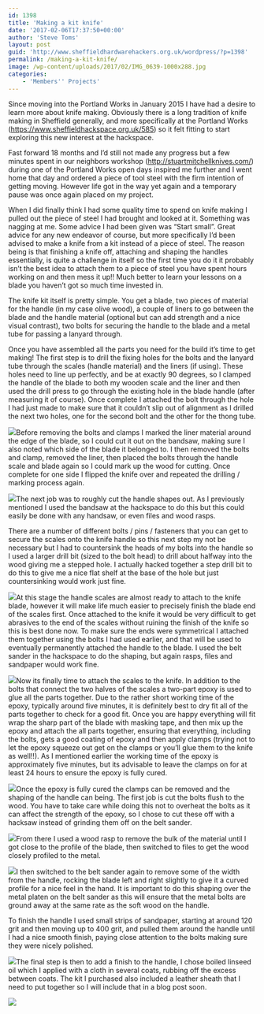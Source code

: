 ```yaml
---
id: 1398
title: 'Making a kit knife'
date: '2017-02-06T17:37:50+00:00'
author: 'Steve Toms'
layout: post
guid: 'http://www.sheffieldhardwarehackers.org.uk/wordpress/?p=1398'
permalink: /making-a-kit-knife/
image: /wp-content/uploads/2017/02/IMG_0639-1000x288.jpg
categories:
    - 'Members'' Projects'
---
```


Since moving into the Portland Works in January 2015 I have had a desire to learn more about knife making. Obviously there is a long tradition of knife making in Sheffield generally, and more specifically at the Portland Works (<https://www.sheffieldhackspace.org.uk/585>) so it felt fitting to start exploring this new interest at the hackspace.

Fast forward 18 months and I’d still not made any progress but a few minutes spent in our neighbors workshop (<http://stuartmitchellknives.com/>) during one of the Portland Works open days inspired me further and I went home that day and ordered a piece of tool steel with the firm intention of getting moving. However life got in the way yet again and a temporary pause was once again placed on my project.

When I did finally think I had some quality time to spend on knife making I pulled out the piece of steel I had brought and looked at it. Something was nagging at me. Some advice I had been given was “Start small”. Great advice for any new endeavor of course, but more specifically I’d been advised to make a knife from a kit instead of a piece of steel. The reason being is that finishing a knife off, attaching and shaping the handles essentially, is quite a challenge in itself so the first time you do it it probably isn’t the best idea to attach them to a piece of steel you have spent hours working on and then mess it up!! Much better to learn your lessons on a blade you haven’t got so much time invested in.

The knife kit itself is pretty simple. You get a blade, two pieces of material for the handle (in my case olive wood), a couple of liners to go between the blade and the handle material (optional but can add strength and a nice visual contrast), two bolts for securing the handle to the blade and a metal tube for passing a lanyard through.

Once you have assembled all the parts you need for the build it’s time to get making! The first step is to drill the fixing holes for the bolts and the lanyard tube through the scales (handle material) and the liners (if using). These holes need to line up perfectly, and be at exactly 90 degrees, so I clamped the handle of the blade to both my wooden scale and the liner and then used the drill press to go through the existing hole in the blade handle (after measuring it of course). Once complete I attached the bolt through the hole I had just made to make sure that it couldn’t slip out of alignment as I drilled the next two holes, one for the second bolt and the other for the thong tube.

[![](https://www.sheffieldhackspace.org.uk/wordpress/wp-content/uploads/2017/02/IMG_0514-e1486080117770-225x300.jpg)](https://www.sheffieldhackspace.org.uk/wordpress/wp-content/uploads/2017/02/IMG_0514.jpg)Before removing the bolts and clamps I marked the liner material around the edge of the blade, so I could cut it out on the bandsaw, making sure I also noted which side of the blade it belonged to. I then removed the bolts and clamp, removed the liner, then placed the bolts through the handle scale and blade again so I could mark up the wood for cutting. Once complete for one side I flipped the knife over and repeated the drilling / marking process again.

[![](https://www.sheffieldhackspace.org.uk/wordpress/wp-content/uploads/2017/02/IMG_0516-300x225.jpg)](https://www.sheffieldhackspace.org.uk/wordpress/wp-content/uploads/2017/02/IMG_0516.jpg)The next job was to roughly cut the handle shapes out. As I previously mentioned I used the bandsaw at the hackspace to do this but this could easily be done with any handsaw, or even files and wood rasps.

There are a number of different bolts / pins / fasteners that you can get to secure the scales onto the knife handle so this next step my not be necessary but I had to countersink the heads of my bolts into the handle so I used a larger drill bit (sized to the bolt head) to drill about halfway into the wood giving me a stepped hole. I actually hacked together a step drill bit to do this to give me a nice flat shelf at the base of the hole but just countersinking would work just fine.

[![](https://www.sheffieldhackspace.org.uk/wordpress/wp-content/uploads/2017/02/IMG_0527-300x225.jpg)](https://www.sheffieldhackspace.org.uk/wordpress/wp-content/uploads/2017/02/IMG_0527.jpg)At this stage the handle scales are almost ready to attach to the knife blade, however it will make life much easier to precisely finish the blade end of the scales first. Once attached to the knife it would be very difficult to get abrasives to the end of the scales without ruining the finish of the knife so this is best done now. To make sure the ends were symmetrical I attached them together using the bolts I had used earlier, and that will be used to eventually permanently attached the handle to the blade. I used the belt sander in the hackspace to do the shaping, but again rasps, files and sandpaper would work fine.

[![](https://www.sheffieldhackspace.org.uk/wordpress/wp-content/uploads/2017/02/IMG_0524-e1486344987686-225x300.jpg)](https://www.sheffieldhackspace.org.uk/wordpress/wp-content/uploads/2017/02/IMG_0524-e1486344987686.jpg)Now its finally time to attach the scales to the knife. In addition to the bolts that connect the two halves of the scales a two-part epoxy is used to glue all the parts together. Due to the rather short working time of the epoxy, typically around five minutes, it is definitely best to dry fit all of the parts together to check for a good fit. Once you are happy everything will fit wrap the sharp part of the blade with masking tape, and then mix up the epoxy and attach the all parts together, ensuring that everything, including the bolts, gets a good coating of epoxy and then apply clamps (trying not to let the epoxy squeeze out get on the clamps or you’ll glue them to the knife as well!!). As I mentioned earlier the working time of the epoxy is approximately five minutes, but its advisable to leave the clamps on for at least 24 hours to ensure the epoxy is fully cured.

[![](https://www.sheffieldhackspace.org.uk/wordpress/wp-content/uploads/2017/02/IMG_0529-300x225.jpg)](https://www.sheffieldhackspace.org.uk/wordpress/wp-content/uploads/2017/02/IMG_0529.jpg)Once the epoxy is fully cured the clamps can be removed and the shaping of the handle can being. The first job is cut the bolts flush to the wood. You have to take care while doing this not to overheat the bolts as it can affect the strength of the epoxy, so I chose to cut these off with a hacksaw instead of grinding them off on the belt sander.

[![](https://www.sheffieldhackspace.org.uk/wordpress/wp-content/uploads/2017/02/IMG_0535-e1486400459175-225x300.jpg)](https://www.sheffieldhackspace.org.uk/wordpress/wp-content/uploads/2017/02/IMG_0535-e1486400459175.jpg)From there I used a wood rasp to remove the bulk of the material until I got close to the profile of the blade, then switched to files to get the wood closely profiled to the metal.

[![](https://www.sheffieldhackspace.org.uk/wordpress/wp-content/uploads/2017/02/IMG_0310-300x224.jpg)](https://www.sheffieldhackspace.org.uk/wordpress/wp-content/uploads/2017/02/IMG_0310.jpg)I then switched to the belt sander again to remove some of the width from the handle, rocking the blade left and right slightly to give it a curved profile for a nice feel in the hand. It is important to do this shaping over the metal platen on the belt sander as this will ensure that the metal bolts are ground away at the same rate as the soft wood on the handle.

To finish the handle I used small strips of sandpaper, starting at around 120 grit and then moving up to 400 grit, and pulled them around the handle until I had a nice smooth finish, paying close attention to the bolts making sure they were nicely polished.

[![](https://www.sheffieldhackspace.org.uk/wordpress/wp-content/uploads/2017/02/IMG_0633-e1486401441193-225x300.jpg)](https://www.sheffieldhackspace.org.uk/wordpress/wp-content/uploads/2017/02/IMG_0633-e1486401441193.jpg)The final step is then to add a finish to the handle, I chose boiled linseed oil which I applied with a cloth in several coats, rubbing off the excess between coats. The kit I purchased also included a leather sheath that I need to put together so I will include that in a blog post soon.

[![](https://www.sheffieldhackspace.org.uk/wordpress/wp-content/uploads/2017/02/IMG_0639-300x225.jpg)](https://www.sheffieldhackspace.org.uk/wordpress/wp-content/uploads/2017/02/IMG_0639.jpg)